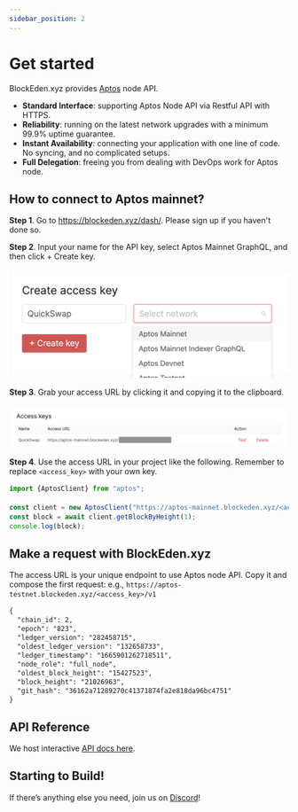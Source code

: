 ```yaml
---
sidebar_position: 2
---
```


# Get started

BlockEden.xyz provides [Aptos](https://aptoslabs.com/) node API.

* **Standard Interface**: supporting Aptos Node API via Restful API with HTTPS.
* **Reliability**: running on the latest network upgrades with a minimum 99.9%
  uptime guarantee.
* **Instant Availability**: connecting your application with one line of code. No
  syncing, and no complicated setups.
* **Full Delegation**: freeing you from dealing with DevOps work for Aptos node.



## How to connect to Aptos mainnet?

**Step 1**. Go to https://blockeden.xyz/dash/. Please sign up if you haven't done so.

**Step 2**. Input your name for the API key, select Aptos Mainnet GraphQL, and then click + Create key.

![create Aptos mainnet api key](./img/create-apotos-mainnet-api-key.png)

**Step 3**. Grab your access URL by clicking it and copying it to the clipboard.

![Aptos mainnet api key](./img/aptos-mainnet-access-key.png)

**Step 4**. Use the access URL in your project like the following. Remember to replace `<access_key>` with your own key.

```typescript
import {AptosClient} from "aptos";

const client = new AptosClient("https://aptos-mainnet.blockeden.xyz/<access_key>");
const block = await client.getBlockByHeight(1);
console.log(block);
```


## Make a request with BlockEden.xyz

The access URL is your unique endpoint to use Aptos node API. Copy it and
compose the first request: e.g., `https://aptos-testnet.blockeden.xyz/<access_key>/v1`

```
{
  "chain_id": 2,
  "epoch": "823",
  "ledger_version": "282458715",
  "oldest_ledger_version": "132658733",
  "ledger_timestamp": "1665901262718511",
  "node_role": "full_node",
  "oldest_block_height": "15427523",
  "block_height": "21026963",
  "git_hash": "36162a71289270c41371874fa2e818da96bc4751"
}
```

## API Reference

We host interactive [API docs here](/aptos-api-reference/get-ledger-info).

## Starting to Build!

If there’s anything else you need, join us on
[Discord](https://discord.gg/GqzTYQ4YNa)!
